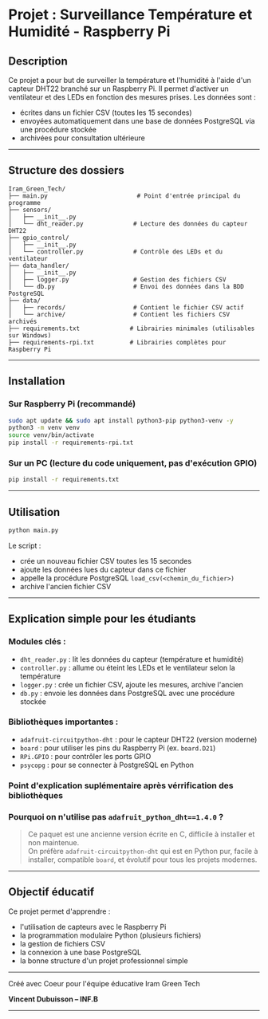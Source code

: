 # Projet : Surveillance Température et Humidité - Raspberry Pi

## Description
Ce projet a pour but de surveiller la température et l'humidité à l'aide d'un capteur DHT22 branché sur un Raspberry Pi.
Il permet d'activer un ventilateur et des LEDs en fonction des mesures prises.
Les données sont :
- écrites dans un fichier CSV (toutes les 15 secondes)
- envoyées automatiquement dans une base de données PostgreSQL via une procédure stockée
- archivées pour consultation ultérieure

---

##  Structure des dossiers
```
Iram_Green_Tech/
├── main.py                         # Point d'entrée principal du programme
├── sensors/
│   ├── __init__.py
│   └── dht_reader.py              # Lecture des données du capteur DHT22
├── gpio_control/
│   ├── __init__.py
│   └── controller.py              # Contrôle des LEDs et du ventilateur
├── data_handler/
│   ├── __init__.py
│   ├── logger.py                  # Gestion des fichiers CSV
│   └── db.py                      # Envoi des données dans la BDD PostgreSQL
├── data/
│   ├── records/                   # Contient le fichier CSV actif
│   └── archive/                   # Contient les fichiers CSV archivés
├── requirements.txt              # Librairies minimales (utilisables sur Windows)
├── requirements-rpi.txt          # Librairies complètes pour Raspberry Pi
```

---

## Installation

### Sur Raspberry Pi (recommandé)
```bash
sudo apt update && sudo apt install python3-pip python3-venv -y
python3 -m venv venv
source venv/bin/activate
pip install -r requirements-rpi.txt
```

### Sur un PC (lecture du code uniquement, pas d'exécution GPIO)
```bash
pip install -r requirements.txt
```

---

##  Utilisation
```bash
python main.py
```
Le script :
- crée un nouveau fichier CSV toutes les 15 secondes
- ajoute les données lues du capteur dans ce fichier
- appelle la procédure PostgreSQL `load_csv(<chemin_du_fichier>)`
- archive l'ancien fichier CSV

---

## Explication simple pour les étudiants

### Modules clés :
- `dht_reader.py` : lit les données du capteur (température et humidité)
- `controller.py` : allume ou éteint les LEDs et le ventilateur selon la température
- `logger.py` : crée un fichier CSV, ajoute les mesures, archive l'ancien
- `db.py` : envoie les données dans PostgreSQL avec une procédure stockée

### Bibliothèques importantes :
- `adafruit-circuitpython-dht` : pour le capteur DHT22 (version moderne)
- `board` : pour utiliser les pins du Raspberry Pi (ex. `board.D21`)
- `RPi.GPIO` : pour contrôler les ports GPIO
- `psycopg` : pour se connecter à PostgreSQL en Python

### Point d'explication suplémentaire après vérrification des bibliothèques
### Pourquoi on n'utilise pas `adafruit_python_dht==1.4.0` ?
> Ce paquet est une ancienne version écrite en C, difficile à installer et non maintenue.  
> On préfère `adafruit-circuitpython-dht` qui est en Python pur, facile à installer, compatible `board`, et évolutif pour tous les projets modernes.

---

##  Objectif éducatif
Ce projet permet d'apprendre :
- l'utilisation de capteurs avec le Raspberry Pi
- la programmation modulaire Python (plusieurs fichiers)
- la gestion de fichiers CSV
- la connexion à une base PostgreSQL
- la bonne structure d'un projet professionnel simple

---

Créé avec Coeur pour l'équipe éducative Iram Green Tech 


**Vincent Dubuisson – INF.B**


---



